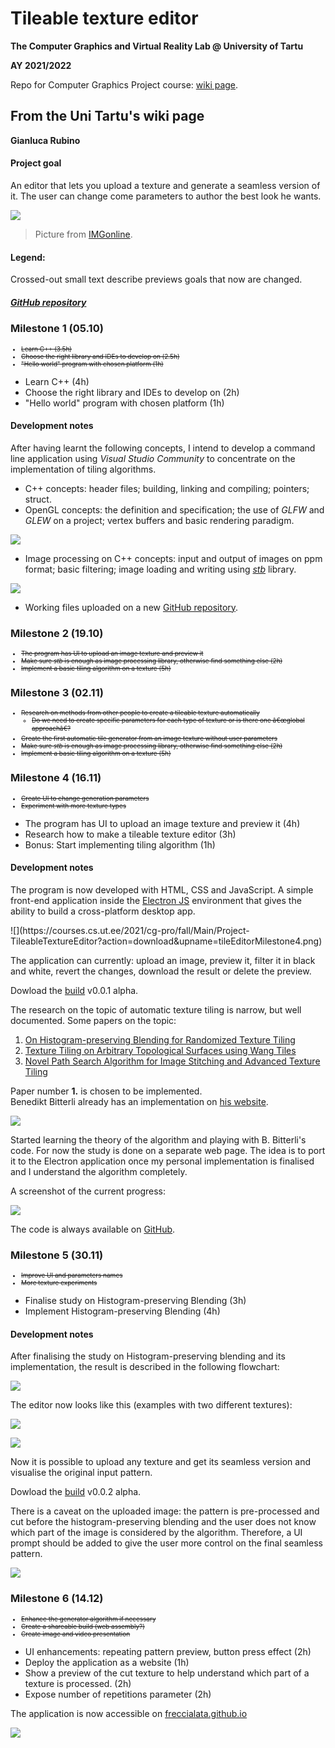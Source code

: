 # Tileable texture editor

**The Computer Graphics and Virtual Reality Lab @ University of Tartu**

**AY 2021/2022**

Repo for Computer Graphics Project course: [wiki page](https://courses.cs.ut.ee/2021/cg-pro/fall/Main/Project-TileableTextureEditor).

## From the Uni Tartu's wiki page

**Gianluca Rubino**

#### Project goal

An editor that lets you upload a texture and generate a seamless version of it. The user can change come parameters to author the best look he wants.

![](https://courses.cs.ut.ee/2021/cg-pro/fall/Main/Project-TileableTextureEditor?action=download&upname=tiles.png)  
> Picture from [IMGonline](https://www.imgonline.com.ua/eng/make-seamless-texture.php).

#### Legend:

Crossed-out small text describe previews goals that now are changed.

##### [GitHub repository](https://github.com/Freccialata/tileable-texture-editor/tree/master)

### Milestone 1 (05.10)

<div style="text-decoration: line-through; font-size: 10px;">

*   Learn C++ (3.5h)
*   Choose the right library and IDEs to develop on (2.5h)
*   "Hello world" program with chosen platform (1h)

</div>

*   Learn C++ (4h)
*   Choose the right library and IDEs to develop on (2h)
*   "Hello world" program with chosen platform (1h)

#### Development notes

After having learnt the following concepts, I intend to develop a command line application using _Visual Studio Community_ to concentrate on the implementation of tiling algorithms.

*   C++ concepts: header files; building, linking and compiling; pointers; struct.
*   OpenGL concepts: the definition and specification; the use of _GLFW_ and _GLEW_ on a project; vertex buffers and basic rendering paradigm.

![](https://courses.cs.ut.ee/2021/cg-pro/fall/Main/Project-TileableTextureEditor?action=download&upname=triang.png)

*   Image processing on C++ concepts: input and output of images on ppm format; basic filtering; image loading and writing using [_stb_](https://github.com/nothings/stb) library.

![](https://courses.cs.ut.ee/2021/cg-pro/fall/Main/Project-TileableTextureEditor?action=download&upname=flower_proc.png)

*   Working files uploaded on a new [GitHub repository](https://github.com/Freccialata/tileable-texture-editor/tree/master).

### Milestone 2 (19.10)

<div style="text-decoration: line-through; font-size: 10px;">

*   The program has UI to upload an image texture and preview it
*   Make sure _stb_ is enough as image processing library, otherwise find something else (2h)
*   Implement a basic tiling algorithm on a texture (5h)

</div>

### Milestone 3 (02.11)

<div style="text-decoration: line-through; font-size: 10px;">

*   Research on methods from other people to create a tileable texture automatically
    *   Do we need to create specific parameters for each type of texture or is there one â€œglobal approachâ€?
*   Create the first automatic tile generator from an image texture without user parameters
*   Make sure _stb_ is enough as image processing library, otherwise find something else (2h)
*   Implement a basic tiling algorithm on a texture (5h)

</div>

### Milestone 4 (16.11)

<div style="text-decoration: line-through; font-size: 10px;">

*   Create UI to change generation parameters
*   Experiment with more texture types

</div>

*   The program has UI to upload an image texture and preview it (4h)
*   Research how to make a tileable texture editor (3h)
*   Bonus: Start implementing tiling algorithm (1h)

#### Development notes

The program is now developed with HTML, CSS and JavaScript. A simple front-end application inside the [Electron JS](https://www.electronjs.org/) environment that gives the ability to build a cross-platform desktop app.

<div class="img imgonly">![](https://courses.cs.ut.ee/2021/cg-pro/fall/Main/Project-TileableTextureEditor?action=download&upname=tileEditorMilestone4.png)</div>

The application can currently: upload an image, preview it, filter it in black and white, revert the changes, download the result or delete the preview.

Dowload the [build](https://github.com/Freccialata/tileable-texture-editor/releases/tag/v0.0.1-alpha) v0.0.1 alpha.

The research on the topic of automatic texture tiling is narrow, but well documented. Some papers on the topic:

1.  [On Histogram-preserving Blending for Randomized Texture Tiling](https://www.jcgt.org/published/0008/04/02/paper-lowres.pdf)
2.  [Texture Tiling on Arbitrary Topological Surfaces using Wang Tiles](https://citeseerx.ist.psu.edu/viewdoc/download?doi=10.1.1.100.5041&rep=rep1&type=pdf)
3.  [Novel Path Search Algorithm for Image Stitching and Advanced Texture Tiling](https://otik.uk.zcu.cz/bitstream/11025/10965/1/Somol.pdf)

Paper number **1.** is chosen to be implemented.  
Benedikt Bitterli already has an implementation on [his website](https://benedikt-bitterli.me/histogram-tiling/).

![](https://courses.cs.ut.ee/2021/cg-pro/fall/Main/Project-TileableTextureEditor?action=download&upname=benedBitt_textTileSite.png)

Started learning the theory of the algorithm and playing with B. Bitterli's code. For now the study is done on a separate web page. The idea is to port it to the Electron application once my personal implementation is finalised and I understand the algorithm completely.

A screenshot of the current progress:

![](https://courses.cs.ut.ee/2021/cg-pro/fall/Main/Project-TileableTextureEditor?action=download&upname=histTestScreenShot.png)

The code is always available on [GitHub](https://github.com/Freccialata/tileable-texture-editor/tree/master).

### Milestone 5 (30.11)

<div style="text-decoration: line-through; font-size: 10px;">

*   Improve UI and parameters names
*   More texture experiments

</div>

*   Finalise study on Histogram-preserving Blending (3h)
*   Implement Histogram-preserving Blending (4h)

#### Development notes

After finalising the study on Histogram-preserving blending and its implementation, the result is described in the following flowchart:

![](https://courses.cs.ut.ee/2021/cg-pro/fall/Main/Project-TileableTextureEditor?action=download&upname=tiling_flowchart_rockexampl.png)

The editor now looks like this (examples with two different textures):

![](https://courses.cs.ut.ee/2021/cg-pro/fall/Main/Project-TileableTextureEditor?action=download&upname=realease2_01.png)

![](https://courses.cs.ut.ee/2021/cg-pro/fall/Main/Project-TileableTextureEditor?action=download&upname=realease2_02.png)

Now it is possible to upload any texture and get its seamless version and visualise the original input pattern.

Dowload the [build](https://github.com/Freccialata/tileable-texture-editor/releases/tag/v0.0.2-alpha) v0.0.2 alpha.

There is a caveat on the uploaded image: the pattern is pre-processed and cut before the histogram-preserving blending and the user does not know which part of the image is considered by the algorithm. Therefore, a UI prompt should be added to give the user more control on the final seamless pattern.

![](https://courses.cs.ut.ee/2021/cg-pro/fall/Main/Project-TileableTextureEditor?action=download&upname=cropping.png)

### Milestone 6 (14.12)

<div style="text-decoration: line-through; font-size: 10px;">

*   Enhance the generator algorithm if necessary
*   Create a shareable build (web assembly?)
*   Create image and video presentation

</div>

*   UI enhancements: repeating pattern preview, button press effect (2h)
*   Deploy the application as a website (1h)
*   Show a preview of the cut texture to help understand which part of a texture is processed. (2h)
*   Expose number of repetitions parameter (2h)

The application is now accessible on [freccialata.github.io](https://freccialata.github.io/tileable-texture-editor)

![](https://courses.cs.ut.ee/2021/cg-pro/fall/Main/Project-TileableTextureEditor?action=download&upname=UI_milest06.png)

